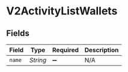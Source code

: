 # V2ActivityListWallets


## Fields

| Field              | Type               | Required           | Description        |
| ------------------ | ------------------ | ------------------ | ------------------ |
| `name`             | *String*           | :heavy_minus_sign: | N/A                |